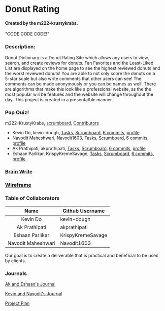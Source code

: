# Donut Rating 
#### Created by the m222-krustykrabs.

"CODE CODE CODE!"

### Description:
Donut Dictionary is a Donut Rating Site which allows any users to view, search, and create reviews for donuts. Fan Favorites and the Least-Liked List are displayed on the home page to see the highest reviewed donuts and the worst reviewed donuts! You are able to not only score the donuts on a 5-star scale but also write comments that other users can see! The comments can be made anonymously or you can be names as well. There are algorithms that make this look like a professional website, as the the most popular will be features and the website will change throughout the day. This project is created in a presentatble manner. 

### Pop Quiz!
m222-KrustyKrabs, [scrumboard](https://github.com/Navodit1603/m222-KrustyKrabs/projects/1), [Contributors](https://github.com/Navodit1603/m222-KrustyKrabs/graphs/contributors)
* Kevin Do, kevin-dough, [Tasks](https://github.com/Navodit1603/m222-KrustyKrabs/issues/assigned/kevin-dough), [Scrumboard](https://github.com/Navodit1603/m222-KrustyKrabs/projects/1?card_filter_query=assignee%3Akevin-dough), [6 commits](https://github.com/Navodit1603/m222-KrustyKrabs/commits?author=kevin-dough), [profile](https://github.com/kevin-dough)
* Navodit Maheshwari, Navodit1603, [Tasks](https://github.com/Navodit1603/m222-KrustyKrabs/issues/assigned/Navodit1603), [Scrumboard](https://github.com/Navodit1603/m222-KrustyKrabs/projects/1?card_filter_query=assignee%3ANavodit1603), [6 commits](https://github.com/Navodit1603/m222-KrustyKrabs/commits?author=Navodit1603), [profile](https://github.com/Navodit1603)
* Ak Prathipati, akprathipati, [Tasks](https://github.com/Navodit1603/m222-KrustyKrabs/issues/assigned/akprathipati), [Scrumboard](https://github.com/Navodit1603/m222-KrustyKrabs/projects/1?card_filter_query=assignee%3Aakprathipati), [6 commits](https://github.com/Navodit1603/m222-KrustyKrabs/commits?author=akprathipati), [profile](https://github.com/akprathipati)
* Eshaan Parlikar, KrispyKremeSavage, [Tasks](https://github.com/Navodit1603/m222-KrustyKrabs/issues/assigned/KrispyKremeSavage), [Scrumboard](https://github.com/Navodit1603/m222-KrustyKrabs/projects/1?card_filter_query=assignee%3AKrispyKremeSavage), [6 commits](https://github.com/Navodit1603/m222-KrustyKrabs/commits?author=KrispyKremeSavage), [profile](https://github.com/KrispyKremeSavage)

### [Brain Write](https://docs.google.com/document/d/14fl5IbjiwnolH_P-Ar1aMBShLUp5B-C5qtU6SHZzows/edit#bookmark=id.hy068ml7j0yc)

### [Wireframe](https://docs.google.com/presentation/d/1F2H328ZCYhyjzBX2WUQdiGw8LLIWjOHupeIna6I-y7w/edit?usp=sharing)

### Table of Collaborators
|        Name        | Github Username   |
|:------------------:|-------------------|
| Kevin Do           | kevin-dough       |
| Ak Prathipati      | akprathipati      |
| Eshaan Parlikar    | KrispyKremeSavage |
| Navodit Maheshwari | Navodit1603      |

Our goal is to create a deliverable that is practical and beneficial to be used by clients.

### Journals
[Ak and Eshaan's Journal](https://docs.google.com/document/d/1_00m8_Ps-8xa50mRHRDDZVe1lTe19DJE-vb_fP_6JeY/edit?usp=sharing) 

[Kevin and Navodit's Journal](https://docs.google.com/document/d/1BFBWGY9vj-E2K7aB7S8AUBSUFzykGWVdO7xCJWG-ou0/edit?usp=sharing) 

[Project Plan](https://docs.google.com/document/d/14fl5IbjiwnolH_P-Ar1aMBShLUp5B-C5qtU6SHZzows/edit)
